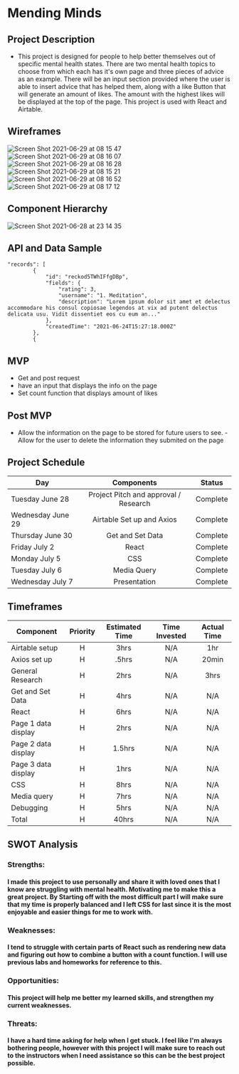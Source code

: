 # Mending Minds


## Project Description

- This project is designed for people to help better themselves out of specific mental health states. 
There are two mental health topics to choose from which each has it's own page and three pieces of advice as an example. There will be an input section provided where the user is able to insert advice that has helped them, along with a like Button that will generate an amount of likes. The amount with the highest likes will be displayed at the top of the page. This project is used with React and Airtable.

## Wireframes
![Screen Shot 2021-06-29 at 08 15 47](https://user-images.githubusercontent.com/84581353/123796130-cb35a180-d8b2-11eb-9918-9107d13181ab.png)
![Screen Shot 2021-06-29 at 08 16 07](https://user-images.githubusercontent.com/84581353/123796141-cd97fb80-d8b2-11eb-9e49-026a973340a4.png)
![Screen Shot 2021-06-29 at 08 16 28](https://user-images.githubusercontent.com/84581353/123796148-cffa5580-d8b2-11eb-9f03-2ac3fbf8583d.png)
![Screen Shot 2021-06-29 at 08 15 21](https://user-images.githubusercontent.com/84581353/123796156-d1c41900-d8b2-11eb-90fc-daf43676f8fd.png)
![Screen Shot 2021-06-29 at 08 16 52](https://user-images.githubusercontent.com/84581353/123796163-d38ddc80-d8b2-11eb-91eb-1c58e394dab0.png)
![Screen Shot 2021-06-29 at 08 17 12](https://user-images.githubusercontent.com/84581353/123796168-d5f03680-d8b2-11eb-9ad6-b4423bf864bd.png)


## Component Hierarchy

![Screen Shot 2021-06-28 at 23 14 35](https://user-images.githubusercontent.com/84581353/123796189-db4d8100-d8b2-11eb-92c7-3ab47ad5a990.png)

## API and Data Sample
```
"records": [
        {
            "id": "reckod5TWhIFfgDBp",
            "fields": {
                "rating": 3,
                "username": "1. Meditation",
                "description": "Lorem ipsum dolor sit amet et delectus accommodare his consul copiosae legendos at vix ad putent delectus delicata usu. Vidit dissentiet eos cu eum an..."
            },
            "createdTime": "2021-06-24T15:27:18.000Z"
        },
        {
```        

## MVP
- Get and post request
- have an input that displays the info on the page 
- Set count function that displays amount of likes 

## Post MVP
- Allow the information on the page to be stored for future users to see.
-Allow for the user to delete the information they submited on the page


## Project Schedule

| Day | Components | Status |
| --- | :---: |  :---: | 
| Tuesday June 28|Project Pitch and approval / Research| Complete|  
| Wednesday June 29 | Airtable Set up and Axios| Complete| 
| Thursday June 30| Get and Set Data | Complete|  
| Friday July 2| React | Complete| 
| Monday July 5| CSS | Complete|
| Tuesday July 6 | Media Query | Complete| 
| Wednesday July 7 | Presentation | Complete| 



## Timeframes 

| Component | Priority | Estimated Time | Time Invested | Actual Time |
| --- | :---: |  :---: | :---: | :---: |
| Airtable setup | H | 3hrs|  N/A  | 1hr |
| Axios set up | H | .5hrs|   N/A  |20min|
| General Research| H | 2hrs|   N/A  | 3hrs|
| Get and Set Data | H | 4hrs|   N/A   | N/A |
| React| H | 6hrs|   N/A   | N/A |
| Page 1 data display| H | 2hrs|   N/A   | N/A |
| Page 2 data display| H | 1.5hrs|  N/A    | N/A |
| Page 3 data display| H | 1hrs|  N/A    | N/A |
| CSS  | H | 8hrs|   N/A   | N/A |
| Media query | H | 7hrs|   N/A  | N/A |
| Debugging | H | 5hrs|   N/A   | N/A |
| Total | H | 40hrs|  N/A   | N/A  |


## SWOT Analysis

### Strengths: 
#### I made this project to use personally and share it with loved ones that I know are struggling with mental health. Motivating me to make this a great project. By Starting off with the most difficult part I will make sure that my time is properly balanced and I left CSS for last since it is the most enjoyable and easier things for me to work with.

### Weaknesses:
#### I tend to struggle with certain parts of React such as rendering new data and figuring out how to combine a button with a count function. I will use previous labs and homeworks for reference to this.

### Opportunities:
#### This project will help me better my learned skills, and strengthen my current weaknesses.

### Threats:
#### I have a hard time asking for help when I get stuck. I feel like I'm always bothering people, however with this project I will make sure to reach out to the instructors when I need assistance so this can be the best project possible.
 